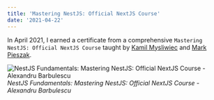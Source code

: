 ```yaml
---
title: 'Mastering NestJS: Official NextJS Course'
date: '2021-04-22'
---
```


In April 2021, I earned a certificate from a comprehensive `Mastering NestJS: Official NextJS Course` taught by [Kamil Mysliwiec](https://twitter.com/kammysliwiec) and [Mark Pieszak](https://twitter.com/MarkPieszak).

![NestJS Fundamentals: Mastering NestJS: Official NextJS Course - Alexandru Barbulescu](/images/certifications/nestjs/certification-of-completion-official-nestjs-course.webp)
_NestJS Fundamentals: Mastering NestJS: Official NextJS Course - Alexandru Barbulescu_
